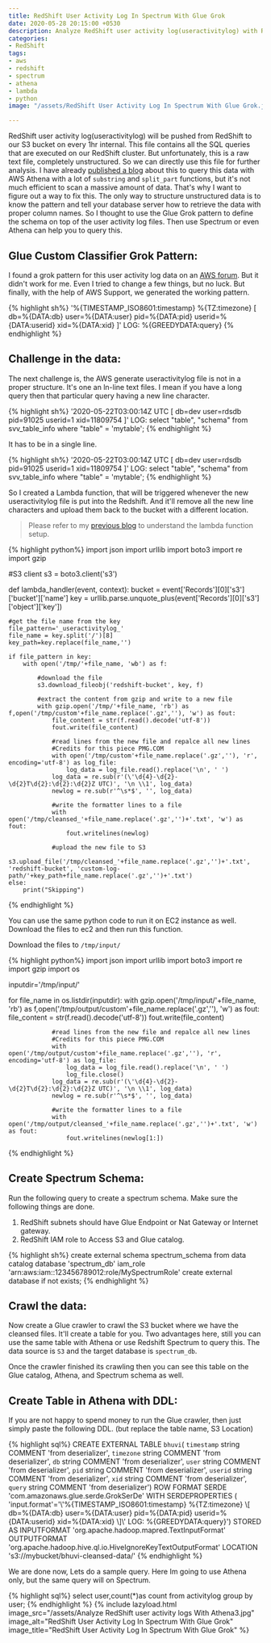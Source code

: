 ```yaml
---
title: RedShift User Activity Log In Spectrum With Glue Grok
date: 2020-05-28 20:15:00 +0530
description: Analyze RedShift user activity log(useractivitylog) with RedShift Spectrum. We can use Glue custom classifier with Grok patten to make it queryable. Also the same table can be accessed from Athena as well. 
categories:
- RedShift
tags:
- aws
- redshift
- spectrum
- athena
- lambda
- python
image: "/assets/RedShift User Activity Log In Spectrum With Glue Grok.jpg"

---
```


RedShift user activity log(useractivitylog) will be pushed from RedShift to our S3 bucket on every 1hr internal. This file contains all the SQL queries that are executed on our RedShift cluster. But unfortunately, this is a raw text file, completely unstructured. So we can directly use this file for further analysis. I have already [published a blog](https://thedataguy.in/analyze-redshift-useractivitylog-with-athena/) about this to query this data with AWS Athena with a lot of `substring` and `split_part` functions, but it's not much efficient to scan a massive amount of data. That's why I want to figure out a way to fix this. The only way to structure unstructured data is to know the pattern and tell your database server how to retrieve the data with proper column names. So I thought to use the Glue Grok pattern to define the schema on top of the user activity log files. Then use Spectrum or even Athena can help you to query this. 

## Glue Custom Classifier Grok Pattern: 
I found a grok pattern for this user activity log data on an [AWS forum](https://forums.aws.amazon.com/thread.jspa?threadID=284970). But it didn't work for me. Even I tried to change a few things, but no luck. But finally, with the help of AWS Support, we generated the working pattern.

{% highlight sh%}
\'%{TIMESTAMP_ISO8601:timestamp} %{TZ:timezone} \[ db=%{DATA:db} user=%{DATA:user} pid=%{DATA:pid} userid=%{DATA:userid} xid=%{DATA:xid} \]\' LOG: %{GREEDYDATA:query}
{% endhighlight %}

## Challenge in the data:

The next challenge is, the AWS generate useractivitylog file is not in a proper structure. It's one an ln-line text files.  I mean if you have a long query then that particular query having a new line character. 

{% highlight sh%}
 '2020-05-22T03:00:14Z UTC [ db=dev user=rdsdb pid=91025 userid=1 xid=11809754 ]' LOG: select "table", "schema"
from svv_table_info
where "table" = 'mytable';
{% endhighlight %}

It has to be in a single line.

{% highlight sh%}
 '2020-05-22T03:00:14Z UTC [ db=dev user=rdsdb pid=91025 userid=1 xid=11809754 ]' LOG: select "table", "schema" from svv_table_info where "table" = 'mytable';
{% endhighlight %}

So I created a Lambda function, that will be triggered whenever the new useractivitylog file is put into the Redshift. And it'll remove all the new line characters and upload them back to the bucket with a different location.  

> Please refer to my [previous blog](https://thedataguy.in/analyze-redshift-useractivitylog-with-athena/) to understand the lambda function setup. 

{% highlight python%}
import json
import urllib
import boto3
import re
import gzip

#S3 client
s3 = boto3.client('s3')


def lambda_handler(event, context):
    bucket = event['Records'][0]['s3']['bucket']['name']
    key = urllib.parse.unquote_plus(event['Records'][0]['s3']['object']['key'])
    
    #get the file name from the key
    file_pattern='_useractivitylog_'
    file_name = key.split('/')[8]
    key_path=key.replace(file_name,'')

    if file_pattern in key:
        with open('/tmp/'+file_name, 'wb') as f:
            
            #download the file
            s3.download_fileobj('redshift-bucket', key, f)
            
            #extract the content from gzip and write to a new file
            with gzip.open('/tmp/'+file_name, 'rb') as f,open('/tmp/custom'+file_name.replace('.gz',''), 'w') as fout:
                file_content = str(f.read().decode('utf-8'))
                fout.write(file_content)
                
                #read lines from the new file and repalce all new lines 
                #Credits for this piece PMG.COM
                with open('/tmp/custom'+file_name.replace('.gz',''), 'r', encoding='utf-8') as log_file:
                    log_data = log_file.read().replace('\n', ' ')
                log_data = re.sub(r'(\'\d{4}-\d{2}-\d{2}T\d{2}:\d{2}:\d{2}Z UTC)', '\n \\1', log_data)
                newlog = re.sub(r'^\s*$', '', log_data)
                
                #write the formatter lines to a file
                with open('/tmp/cleansed_'+file_name.replace('.gz','')+'.txt', 'w') as fout:
                    fout.writelines(newlog)
                
                #upload the new file to S3
                s3.upload_file('/tmp/cleansed_'+file_name.replace('.gz','')+'.txt', 'redshift-bucket', 'custom-log-path/'+key_path+file_name.replace('.gz','')+'.txt')
    else:
        print("Skipping")
{% endhighlight %}

You can use the same python code to run it on EC2 instance as well. Download the files to ec2 and then run this function.

Download the files to `/tmp/input/`

{% highlight python%}
import json
import urllib
import boto3
import re
import gzip
import os

inputdir='/tmp/input/'

for file_name in os.listdir(inputdir):
    with gzip.open('/tmp/input/'+file_name, 'rb') as f,open('/tmp/output/custom'+file_name.replace('.gz',''), 'w') as fout:
                file_content = str(f.read().decode('utf-8'))
                fout.write(file_content)

                #read lines from the new file and repalce all new lines 
                #Credits for this piece PMG.COM
                with open('/tmp/output/custom'+file_name.replace('.gz',''), 'r', encoding='utf-8') as log_file:
                    log_data = log_file.read().replace('\n', ' ')
                    log_file.close()
                log_data = re.sub(r'(\'\d{4}-\d{2}-\d{2}T\d{2}:\d{2}:\d{2}Z UTC)', '\n \\1', log_data)
                newlog = re.sub(r'^\s*$', '', log_data)

                #write the formatter lines to a file
                with open('/tmp/output/cleansed_'+file_name.replace('.gz','')+'.txt', 'w') as fout:
                    fout.writelines(newlog[1:])
{% endhighlight %}

## Create Spectrum Schema: 

Run the following query to create a spectrum schema. Make sure the following things are done.
1. RedShift subnets should have Glue Endpoint or Nat Gateway or Internet gateway.
2. RedShift IAM role to Access S3 and Glue catalog. 

{% highlight sh%}
create external schema spectrum_schema 
from data catalog database 'spectrum_db' 
iam_role 'arn:aws:iam::123456789012:role/MySpectrumRole' 
create external database if not exists;
{% endhighlight %}

## Crawl the data:

Now create a Glue crawler to crawl the S3 bucket where we have the cleansed files. It'll create a table for you. Two advantages here, still you can use the same table with Athena or use Redshift Spectrum to query this. The data source is `S3` and the target database is `spectrum_db`.

Once the crawler finished its crawling then you can see this table on the Glue catalog, Athena, and Spectrum schema as well.  

## Create Table in Athena with DDL:

If you are not happy to spend money to run the Glue crawler, then just simply paste the following DDL. (but replace the table name, S3 Location)

{% highlight sql%}
CREATE EXTERNAL TABLE `bhuvi`(
  `timestamp` string COMMENT 'from deserializer', 
  `timezone` string COMMENT 'from deserializer', 
  `db` string COMMENT 'from deserializer', 
  `user` string COMMENT 'from deserializer', 
  `pid` string COMMENT 'from deserializer', 
  `userid` string COMMENT 'from deserializer', 
  `xid` string COMMENT 'from deserializer', 
  `query` string COMMENT 'from deserializer')
ROW FORMAT SERDE 
  'com.amazonaws.glue.serde.GrokSerDe' 
WITH SERDEPROPERTIES ( 
  'input.format'='\\\'%{TIMESTAMP_ISO8601:timestamp} %{TZ:timezone} \\[ db=%{DATA:db} user=%{DATA:user} pid=%{DATA:pid} userid=%{DATA:userid} xid=%{DATA:xid} \\]\\\' LOG: %{GREEDYDATA:query}') 
STORED AS INPUTFORMAT 
  'org.apache.hadoop.mapred.TextInputFormat' 
OUTPUTFORMAT 
  'org.apache.hadoop.hive.ql.io.HiveIgnoreKeyTextOutputFormat'
LOCATION
  's3://mybucket/bhuvi-cleansed-data/'
{% endhighlight %}

We are done now, Lets do a sample query.  Here Im going to use Athena only, but the same query will on Spectrum.

{% highlight sql%}
select user,count(*)as count from activitylog group by user;
{% endhighlight %}
{% include lazyload.html image_src="/assets/Analyze RedShift user activity logs With Athena3.jpg" image_alt="RedShift User Activity Log In Spectrum With Glue Grok" image_title="RedShift User Activity Log In Spectrum With Glue Grok" %}




